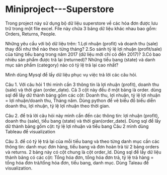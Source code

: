 # Miniproject---Superstore

Trong project này sử dụng bộ dữ liệu superstore về các hóa đơn được lưu trữ trong một file excel. File này chứa 3 bảng dữ liệu khác nhau bao gồm: Orders, Returns, People.

Những yêu cầu với bộ dữ liệu trên:
1.Lợi nhuận (profit) và doanh thu (sale) thay đổi như thế nào theo từng tháng?
2.So sánh tỷ lệ lợi nhuận (profit/sale) của từng tiểu bang trong năm 2017 (dữ liệu mới chỉ có đến 2017)?
3.Có bao nhiêu sản phẩm được trả lại (returned)? Những tiểu bang (state) và danh mục sản phẩm (category) nào có tỷ lệ trả lại cao nhất?

Mình dùng Mysql để lấy dữ liệu phục vụ việc trả lời các câu hỏi.

Câu 1. Với câu hỏi 1 thì mình cần 3 thông tin là lợi nhuận (profit), doanh thu (sale) và thời gian (order_date). Cả 3 cột này đều ở một bảng là order. dùng sql để lấy dữ thành bảng gồm các cột: Doanh thu, lợi nhuận, tỷ lệ lợi nhuận = lợi nhuận/doanh thu, Tháng năm. Dùng python để vẽ biểu đồ biểu diễn doanh thu, lợi nhuận, tỷ lệ lợi nhuận theo thời gian.

Câu 2. để trả lời câu hỏi này mình cần đến các thông tin: lợi nhuận (profit), doanh thu (sale), tiểu bang (state) và thời gian(order_date). Dùng sql để lấy dữ thành bảng gồm cột: tỷ lệ lợi nhuận và tiểu bang Câu 2 mình dùng Tableau để visualization

Câu 3. để có tỷ lệ trả lại của mỗi tiểu bang và theo từng danh mục cần các thông tin: danh mục đơn hàng, tiểu bang và đơn hoàn trả từ 2 bảng orders và returns. 2 bảng này có cột chung là cột order_Id. Dùng sql để lấy dữ liệu thành bảng có các cột: Tổng hóa đơn, tổng hóa đơn trả, tỷ lệ trả hàng = tổng hóa đơn trả/tổng hóa đơn, tiểu bang, danh mục. Dùng Taleau để visualization.
